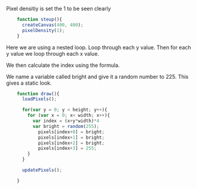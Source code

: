 Pixel densitiy is set the 1 to be seen clearly

```js
    function steup(){
      createCanvas(400, 400);
      pixelDensity(1);
    }
```

Here we are using a nested loop. Loop through each y value. Then for each y value we loop through each x value.

We then calculate the index using the formula. 

We name a variable called bright and give it a random number to 225. This gives a static look.

```js
    function draw(){
      loadPixels();

      for(var y = 0; y < height; y++){
        for (var x = 0; x< width; x++){
          var index = (x+y*width)*4
          var bright = random(255);
            pixels[index+0] = bright;
            pixels[index+1] = bright;
            pixels[index+2] = bright;
            pixels[index+3] = 255;
        }
      }

      updatePixels();

    }
```